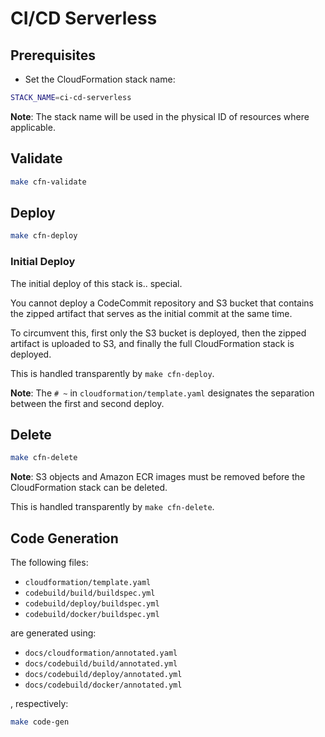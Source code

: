 # CI/CD Serverless

## Prerequisites

* Set the CloudFormation stack name:

```bash
STACK_NAME=ci-cd-serverless
```

**Note**: The stack name will be used in the physical ID of resources where applicable.

## Validate

```bash
make cfn-validate
```

## Deploy

```bash
make cfn-deploy
```

### Initial Deploy

The initial deploy of this stack is.. special.

You cannot deploy a CodeCommit repository and S3 bucket that contains the zipped artifact that serves as the initial commit at the same time.

To circumvent this, first only the S3 bucket is deployed, then the zipped artifact is uploaded to S3, and finally the full CloudFormation stack is deployed.

This is handled transparently by `make cfn-deploy`.

**Note**: The `# ~` in `cloudformation/template.yaml` designates the separation between the first and second deploy.

## Delete

```bash
make cfn-delete
```

**Note**: S3 objects and Amazon ECR images must be removed before the CloudFormation stack can be deleted.

This is handled transparently by `make cfn-delete`.

## Code Generation

The following files:

* `cloudformation/template.yaml`
* `codebuild/build/buildspec.yml`
* `codebuild/deploy/buildspec.yml`
* `codebuild/docker/buildspec.yml`

are generated using:

* `docs/cloudformation/annotated.yaml`
* `docs/codebuild/build/annotated.yml`
* `docs/codebuild/deploy/annotated.yml`
* `docs/codebuild/docker/annotated.yml`

, respectively:

```bash
make code-gen
```
